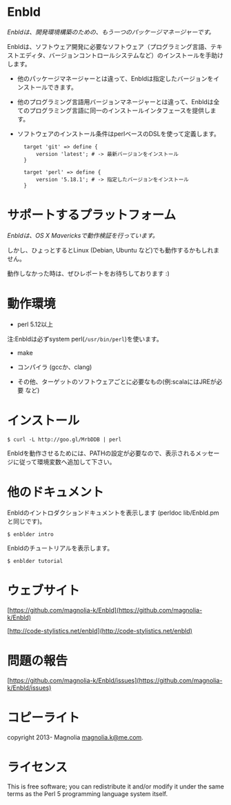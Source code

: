 # Enbld

*Enbldは、開発環境構築のための、もう一つのパッケージマネージャーです。*

Enbldは、ソフトウェア開発に必要なソフトウェア（プログラミング言語、テキストエディタ、バージョンコントロールシステムなど）のインストールを手助けします。

- 他のパッケージマネージャーとは違って、Enbldは指定したバージョンをインストールできます。

- 他のプログラミング言語用バージョンマネージャーとは違って、Enbldは全てのプログラミング言語に同一のインストールインタフェースを提供します。

- ソフトウェアのインストール条件はperlベースのDSLを使って定義します。

        target 'git' => define {
            version 'latest'; # -> 最新バージョンをインストール
        }

        target 'perl' => define {
            version '5.18.1'; # -> 指定したバージョンをインストール
        }

# サポートするプラットフォーム

*Enbldは、OS X Mavericksで動作検証を行っています。*

しかし、ひょっとするとLinux (Debian, Ubuntu など)でも動作するかもしれません。

動作しなかった時は、ぜひレポートをお待ちしております :)

# 動作環境

 - perl 5.12以上

  注:Enbldは必ずsystem perl(`/usr/bin/perl`)を使います。

 - make

 - コンパイラ (gccか、clang)

 - その他、ターゲットのソフトウェアごとに必要なもの(例:scalaにはJREが必要 など)

# インストール

    $ curl -L http://goo.gl/MrbDDB | perl

Enbldを動作させるためには、PATHの設定が必要なので、表示されるメッセージに従って環境変数へ追加して下さい。

# 他のドキュメント

Enbldのイントロダクションドキュメントを表示します (perldoc lib/Enbld.pmと同じです)。

    $ enblder intro

Enbldのチュートリアルを表示します。

    $ enblder tutorial

# ウェブサイト

[https://github.com/magnolia-k/Enbld](https://github.com/magnolia-k/Enbld)

[http://code-stylistics.net/enbld](http://code-stylistics.net/enbld)

# 問題の報告

[https://github.com/magnolia-k/Enbld/issues](https://github.com/magnolia-k/Enbld/issues)

# コピーライト

copyright 2013- Magnolia <magnolia.k@me.com>.

# ライセンス

This is free software; you can redistribute it and/or modify it under
the same terms as the Perl 5 programming language system itself.
